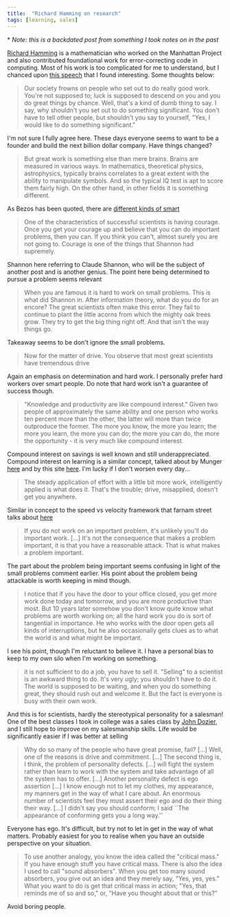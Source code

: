 ```yaml
---
title:  "Richard Hamming on research"
tags: [learning, sales]
---
```


\* *Note: this is a backdated post from something I took notes on in the past*

[Richard Hamming](https://history.computer.org/pioneers/hamming.html "Hamming") is a mathematician who worked on the Manhattan Project and also contributed foundational work for error-correcting code in computing. Most of his work is too complicated for me to understand, but I chanced upon [this speech](http://www.cs.virginia.edu/~robins/YouAndYourResearch.html "Hamming speech") that I found interesting. Some thoughts below:

> Our society frowns on people who set out to do really good work. You're not supposed to; luck is supposed to descend on you and you do great things by chance. Well, that's a kind of dumb thing to say. I say, why shouldn't you set out to do something significant. You don't have to tell other people, but shouldn't you say to yourself, "Yes, I would like to do something significant."

I'm not sure I fully agree here. These days everyone seems to want to be a founder and build the next billion dollar company. Have things changed?

> But great work is something else than mere brains. Brains are measured in various ways. In mathematics, theoretical physics, astrophysics, typically brains correlates to a great extent with the ability to manipulate symbols. And so the typical IQ test is apt to score them fairly high. On the other hand, in other fields it is something different.

As Bezos has been quoted, there are [different kinds of smart](https://www.collaborativefund.com/blog/different-kinds-of-smart/ "bezos and smarts")

> One of the characteristics of successful scientists is having courage. Once you get your courage up and believe that you can do important problems, then you can. If you think you can't, almost surely you are not going to. Courage is one of the things that Shannon had supremely.

Shannon here referring to Claude Shannon, who will be the subject of another post and is another genius. The point here being determined to pursue a problem seems relevant

> When you are famous it is hard to work on small problems. This is what did Shannon in. After information theory, what do you do for an encore? The great scientists often make this error. They fail to continue to plant the little acorns from which the mighty oak trees grow. They try to get the big thing right off. And that isn't the way things go.

Takeaway seems to be don't ignore the small problems. 

> Now for the matter of drive. You observe that most great scientists have tremendous drive

Again an emphasis on determination and hard work. I personally prefer hard workers over smart people. Do note that hard work isn't a guarantee of success though.

> "Knowledge and productivity are like compound interest." Given two people of approximately the same ability and one person who works ten percent more than the other, the latter will more than twice outproduce the former. The more you know, the more you learn; the more you learn, the more you can do; the more you can do, the more the opportunity - it is very much like compound interest.

Compound interest on savings is well known and still underappreciated. Compound interest on learning is a similar concept, talked about by Munger [here](https://fs.blog/2013/05/the-buffett-formula-how-to-get-smarter/ "fs munger") and by this site [here](https://www.artofmanliness.com/articles/get-1-better-every-day-the-kaizen-way-to-self-improvement/ "aom kaizen"). I'm lucky if I don't worsen every day...

> The steady application of effort with a little bit more work, intelligently applied is what does it. That's the trouble; drive, misapplied, doesn't get you anywhere. 

Similar in concept to the speed vs velocity framework that farnam street talks about [here](https://fs.blog/2018/03/speed-velocity/ "fs blog")

> If you do not work on an important problem, it's unlikely you'll do important work. \[...\] It's not the consequence that makes a problem important, it is that you have a reasonable attack. That is what makes a problem important. 

The part about the problem being important seems confusing in light of the small problems comment earlier. His point about the problem being attackable is worth keeping in mind though. 

> I notice that if you have the door to your office closed, you get more work done today and tomorrow, and you are more productive than most. But 10 years later somehow you don't know quite know what problems are worth working on; all the hard work you do is sort of tangential in importance. He who works with the door open gets all kinds of interruptions, but he also occasionally gets clues as to what the world is and what might be important.

I see his point, though I'm reluctant to believe it. I have a personal bias to keep to my own silo when I'm working on something. 

> it is not sufficient to do a job, you have to sell it. "Selling" to a scientist is an awkward thing to do. It's very ugly; you shouldn't have to do it. The world is supposed to be waiting, and when you do something great, they should rush out and welcome it. But the fact is everyone is busy with their own work. 

And this is for scientists, hardly the stereotypical personality for a salesman! One of the best classes I took in college was a sales class by [John Dozier](https://fa.ml.com/virginia/charlottesville/john-dozier/ "John bio"), and I still hope to improve on my salesmanship skills. Life would be significantly easier if I was better at selling

> Why do so many of the people who have great promise, fail? \[...\] Well, one of the reasons is drive and commitment. \[...\] The second thing is, I think, the problem of personality defects. \[...\] will fight the system rather than learn to work with the system and take advantage of all the system has to offer.  \[...\] Another personality defect is ego assertion \[...\] I know enough not to let my clothes, my appearance, my manners get in the way of what I care about. An enormous number of scientists feel they must assert their ego and do their thing their way.  \[...\] I didn't say you should conform; I said ``The appearance of conforming gets you a long way.''

Everyone has ego. It's difficult, but try not to let in get in the way of what matters. Probably easiest for you to realise when you have an outside perspective on your situation. 

> To use another analogy, you know the idea called the "critical mass." If you have enough stuff you have critical mass. There is also the idea I used to call "sound absorbers". When you get too many sound absorbers, you give out an idea and they merely say, "Yes, yes, yes." What you want to do is get that critical mass in action; "Yes, that reminds me of so and so," or, "Have you thought about that or this?" 

Avoid boring people.

